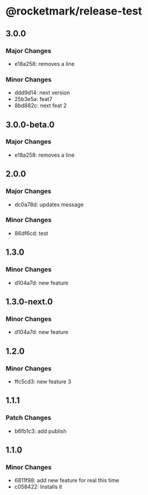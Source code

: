 # @rocketmark/release-test

## 3.0.0

### Major Changes

- e18a258: removes a line

### Minor Changes

- ddd9d14: next version
- 25b3e5a: feat7
- 8bd882c: next feat 2

## 3.0.0-beta.0

### Major Changes

- e18a258: removes a line

## 2.0.0

### Major Changes

- dc0a78d: updates message

### Minor Changes

- 86df6cd: test

## 1.3.0

### Minor Changes

- d104a7d: new feature

## 1.3.0-next.0

### Minor Changes

- d104a7d: new feature

## 1.2.0

### Minor Changes

- ffc5cd3: new feature 3

## 1.1.1

### Patch Changes

- b6fb1c3: add publish

## 1.1.0

### Minor Changes

- 6811f98: add new feature for real this time
- c058422: Installs it

